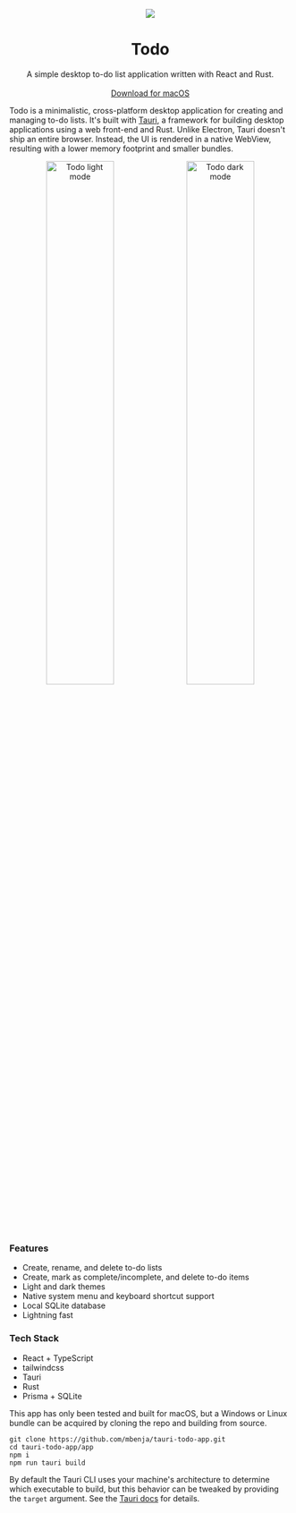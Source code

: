 <p align="center">
  <img align="center" src="https://user-images.githubusercontent.com/23458996/169625198-7db8fbf5-ae14-4876-8989-578aabec0dba.png" />
  <h1 align="center">Todo</h1>
  <p align="center">
    A simple desktop to-do list application written with React and Rust.<br /><br />
    <a href="https://github.com/mbenja/tauri-todo-app/files/8745880/Todo_0.1.0_x64.dmg.zip">Download for macOS</a>
  </p>
</p>


Todo is a minimalistic, cross-platform desktop application for creating and managing to-do lists. It's built with [Tauri](https://tauri.studio/), a framework for building desktop applications using a web front-end and Rust. Unlike Electron, Tauri doesn't ship an entire browser. Instead, the UI is rendered in a native WebView, resulting with a lower memory footprint and smaller bundles.

<div align="center">
  <img width="49%" style="margin: auto;" alt="Todo light mode" src="https://user-images.githubusercontent.com/23458996/169627461-e54e9ec9-647e-4cbf-bd01-51d84f23f93e.png">
  <img width="49%" alt="Todo dark mode" src="https://user-images.githubusercontent.com/23458996/169627466-bba3c89f-ffcd-4a79-9bdc-4308268c6550.png">
</div>

### Features
* Create, rename, and delete to-do lists
* Create, mark as complete/incomplete, and delete to-do items
* Light and dark themes
* Native system menu and keyboard shortcut support
* Local SQLite database
* Lightning fast

### Tech Stack
* React + TypeScript
* tailwindcss
* Tauri
* Rust
* Prisma + SQLite

This app has only been tested and built for macOS, but a Windows or Linux bundle can be acquired by cloning the repo and building from source.

```
git clone https://github.com/mbenja/tauri-todo-app.git
cd tauri-todo-app/app
npm i
npm run tauri build
```

By default the Tauri CLI uses your machine's architecture to determine which executable to build, but this behavior can be tweaked by providing the `target` argument. See the [Tauri docs](https://tauri.studio/v1/guides/distribution/publishing) for details.
